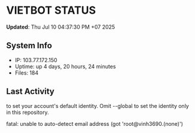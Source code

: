 # VIETBOT STATUS
**Updated**: Thu Jul 10 04:37:30 PM +07 2025

## System Info
- IP: 103.77.172.150
- Uptime: up 4 days, 20 hours, 24 minutes
- Files: 184

## Last Activity

to set your account's default identity.
Omit --global to set the identity only in this repository.

fatal: unable to auto-detect email address (got 'root@vinh3690.(none)')
